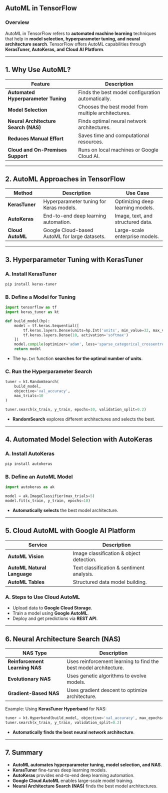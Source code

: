 ## **AutoML in TensorFlow**  

### **Overview**  
AutoML in TensorFlow refers to **automated machine learning** techniques that help in **model selection, hyperparameter tuning, and neural architecture search**. TensorFlow offers AutoML capabilities through **KerasTuner, AutoKeras, and Cloud AI Platform**.  

---

## **1. Why Use AutoML?**  

| **Feature** | **Description** |
|------------|----------------|
| **Automated Hyperparameter Tuning** | Finds the best model configuration automatically. |
| **Model Selection** | Chooses the best model from multiple architectures. |
| **Neural Architecture Search (NAS)** | Finds optimal neural network architectures. |
| **Reduces Manual Effort** | Saves time and computational resources. |
| **Cloud and On-Premises Support** | Runs on local machines or Google Cloud AI. |

---

## **2. AutoML Approaches in TensorFlow**  

| **Method** | **Description** | **Use Case** |
|-----------|---------------|-------------|
| **KerasTuner** | Hyperparameter tuning for Keras models. | Optimizing deep learning models. |
| **AutoKeras** | End-to-end deep learning automation. | Image, text, and structured data. |
| **Cloud AutoML** | Google Cloud-based AutoML for large datasets. | Large-scale enterprise models. |

---

## **3. Hyperparameter Tuning with KerasTuner**  

### **A. Install KerasTuner**  
```bash
pip install keras-tuner
```

### **B. Define a Model for Tuning**  
```python
import tensorflow as tf
import keras_tuner as kt

def build_model(hp):
    model = tf.keras.Sequential([
        tf.keras.layers.Dense(units=hp.Int('units', min_value=32, max_value=512, step=32), activation='relu'),
        tf.keras.layers.Dense(10, activation='softmax')
    ])
    model.compile(optimizer='adam', loss='sparse_categorical_crossentropy', metrics=['accuracy'])
    return model
```
- The `hp.Int` function **searches for the optimal number of units**.

### **C. Run the Hyperparameter Search**  
```python
tuner = kt.RandomSearch(
    build_model,
    objective='val_accuracy',
    max_trials=10
)

tuner.search(x_train, y_train, epochs=10, validation_split=0.2)
```
- **RandomSearch** explores different architectures and selects the best.

---

## **4. Automated Model Selection with AutoKeras**  

### **A. Install AutoKeras**  
```bash
pip install autokeras
```

### **B. Define an AutoML Model**  
```python
import autokeras as ak

model = ak.ImageClassifier(max_trials=5)
model.fit(x_train, y_train, epochs=10)
```
- **Automatically selects** the best model architecture.

---

## **5. Cloud AutoML with Google AI Platform**  

| **Service** | **Description** |
|------------|----------------|
| **AutoML Vision** | Image classification & object detection. |
| **AutoML Natural Language** | Text classification & sentiment analysis. |
| **AutoML Tables** | Structured data model building. |

### **A. Steps to Use Cloud AutoML**  
- Upload data to **Google Cloud Storage**.  
- Train a model using **Google AutoML**.  
- Deploy and get predictions via **REST API**.  

---

## **6. Neural Architecture Search (NAS)**  

| **NAS Type** | **Description** |
|-------------|---------------|
| **Reinforcement Learning NAS** | Uses reinforcement learning to find the best model architecture. |
| **Evolutionary NAS** | Uses genetic algorithms to evolve models. |
| **Gradient-Based NAS** | Uses gradient descent to optimize architecture. |

Example: Using **KerasTuner Hyperband** for NAS:  
```python
tuner = kt.Hyperband(build_model, objective='val_accuracy', max_epochs=50)
tuner.search(x_train, y_train, validation_split=0.2)
```
- **Automatically finds the best neural network architecture**.

---

## **7. Summary**  

- **AutoML automates hyperparameter tuning, model selection, and NAS**.  
- **KerasTuner** fine-tunes deep learning models.  
- **AutoKeras** provides end-to-end deep learning automation.  
- **Google Cloud AutoML** enables large-scale model training.  
- **Neural Architecture Search (NAS)** finds the best model architectures.